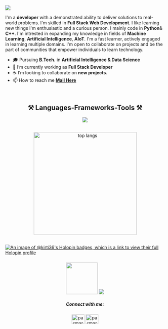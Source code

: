 
<a align="centre" href="https://github.com/kirti36/github-profile-views-counter">
    <img src="https://komarev.com/ghpvc/?username=kirti36&style=for-the-badge">
</a>


I'm a **developer** with a demonstrated ability to deliver solutions to real-world problems. I'm skilled in **Full Stack Web Development**. I like learning new things I'm enthusiastic and a curious person. I mainly code in **Python**& **C++**. I'm intrested in expanding my knowledge in fields of **Machine Learning**, **Artificial Intelligence**, **AIoT**. I'm a fast learner, actively engaged in learning multiple domains. I'm open to collaborate on projects and be the part of communities that empower individuals to learn technology.
<br>
- 🎓 Pursuing **B.Tech.** in **Artificial Intelligence & Data Science**
- 🔭 I’m currently working as **Full Stack Developer**
- ☕️ I’m looking to collaborate on **new projects.**
- 📫 How to reach me **[Mail Here](mailto:Kirtiparmar504@gmail.com)**
 <br>
<h2 align="center">⚒️ Languages-Frameworks-Tools ⚒️</h2>
<div align="center">
    <p align="center">
  <a href="https://skillicons.dev">
    <img src="https://skillicons.dev/icons?i=bootstrap,cpp,css,html,linux,py,java" />
  </a>
</p>
</div>

<br>
  <div align='center'>
 <img width=325 align="center" src="https://github-readme-stats-salesp07.vercel.app/api/top-langs/?username=kirti36&hide=HTML&langs_count=8&layout=compact&theme=react&border_radius=10&size_weight=0.5&count_weight=0.5&exclude_repo=github-readme-stats" alt="top langs" />
</div>
<br>

[![An image of @kirti36's Holopin badges, which is a link to view their full Holopin profile](https://holopin.me/kirti36)](https://holopin.io/@kirti36)

<h3 align="center">
  <img height ="100px" src="https://github.com/Kirti36/kirti36/blob/main/Coding%20Girl%20Animation.gif" /> 
    <img src="https://readme-typing-svg.herokuapp.com/?font=Poiret+One&pause=1000&color=F3F7F5&size=25&center=true&vCenter=true&width=500&height=70&duration=3000&lines=Thanks+for+visiting!+✌️;+Shoot+me+a+message+on+Linkedin!;I'm+always+down+to+collab+:)">
</h3>



<h5 align="center">Connect with me:</h5>
<p align="center">
<a href="https://linkedin.com/in/parmar kirti" target="blank"><img align="center" src="https://raw.githubusercontent.com/rahuldkjain/github-profile-readme-generator/master/src/images/icons/Social/linked-in-alt.svg" alt="parmar kirti" height="30" width="40" /></a>
<a href="https://instagram.com/parmarkirtii" target="blank"><img align="center" src="https://raw.githubusercontent.com/rahuldkjain/github-profile-readme-generator/master/src/images/icons/Social/instagram.svg" alt="parmarkirtii" height="30" width="40" /></a>

</p>



